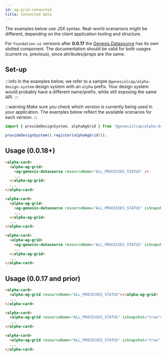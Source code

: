 ```yaml
---
id: ag-grid-connected
title: Connected data
---
```


The examples below use JSX syntax. Real-world scenarions might be different, depending on the client application tooling and structure.

For `foundation-ui` versions after **0.0.17** the [Genesis Datasource](/front-end/web-components/grids/ag-grid/ag-genesis-datasource/) has its own slotted component. The documentation should be valid for both usages (current vs. previous), since attributes/props are the same.

## Set-up

:::info
In the examples below, we refer to a sample `@genesislcap/alpha-design-system` design system with an `alpha` prefix. Your design system would probably have a different name/prefix, while still exposing the same API.
:::

:::warning
Make sure you check which version is currently being used in your application. The examples below reflect the available scenarios for each version.
:::

```ts
import { provideDesignSystem, alphaAgGrid } from '@genesislcap/alpha-design-system';

provideDesignSystem().register(alphaAgGrid());
```

## Usage (0.0.18+)

```html title="Streaming data from ALL_PROCESS_STATUS data server"
<alpha-card>
  <alpha-ag-grid>
    <ag-genesis-datasource resourceName="ALL_PROCESSES_STATUS" />
    ...
  </alpha-ag-grid>
  ...
</alpha-card>
```

```html title="Spanshot (one-time) data from ALL_PROCESS_STATUS data server"
<alpha-card>
  <alpha-ag-grid>
    <ag-genesis-datasource resourceName="ALL_PROCESSES_STATUS" isSnapshot="true" />
    ...
  </alpha-ag-grid>
  ...
</alpha-card>
```

```html title="Spanshot (one-time) data from ALL_PROCESS_STATUS data server limited to 5 rows"
<alpha-card>
  <alpha-ag-grid>
    <ag-genesis-datasource resourceName="ALL_PROCESSES_STATUS" isSnapshot="true" maxRows="5" />
    ...
  </alpha-ag-grid>
  ...
</alpha-card>
```

## Usage (0.0.17 and prior)

```html title="Streaming data from ALL_PROCESS_STATUS data server"
<alpha-card>
  <alpha-ag-grid resourceName="ALL_PROCESSES_STATUS"></alpha-ag-grid>
  ...
</alpha-card>
```

```html title="Spanshot (one-time) data from ALL_PROCESS_STATUS data server"
<alpha-card>
  <alpha-ag-grid resourceName="ALL_PROCESSES_STATUS" isSnapshot="true"></alpha-ag-grid>
  ...
</alpha-card>
```

```html title="Spanshot (one-time) data from ALL_PROCESS_STATUS data server limited to 5 rows"
<alpha-card>
  <alpha-ag-grid resourceName="ALL_PROCESSES_STATUS" isSnapshot="true" maxRows="5"></alpha-ag-grid>
  ...
</alpha-card>
```

